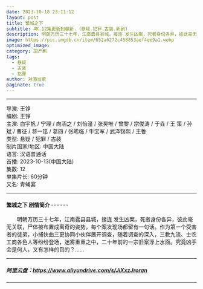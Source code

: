 ```yaml
---
date: 2023-10-18 23:11:12
layout: post
title: 繁城之下
subtitle: 4K.12集更新到最新.（悬疑.犯罪.古装.新剧)
description: 明朝万历三十七年，江南蠹县县城，接连 发生凶案，死者身份各异，彼此毫无关联，尸体被布置成离奇的姿势，每个案发现场都留有一句话...
image: https://pic.imgdb.cn/item/652a6272c458853aef4ee9a1.webp
optimized_image: 
category: 国产剧
tags:
  - 悬疑
  - 古装
  - 犯罪
author: 对酒当歌
paginate: true
---
```


---

导演: 王铮  
编剧: 王铮  
主演: 白宇帆 / 宁理 / 向涵之 / 刘怡潼 / 张昊唯 / 曾黎 / 宗俊涛 / 于垚 / 王 策 / 孙斌 / 曹征 / 蒋一铭 / 葛四 / 张晞临 / 牛宝军 / 武泽锦熙 / 王鲁  
类型: 悬疑 / 犯罪 / 古装  
制片国家/地区: 中国大陆  
语言: 汉语普通话  
首播: 2023-10-13(中国大陆)  
集数: 12  
单集片长: 60分钟  
又名: 青蝇宴  

---

#### 繁城之下 剧情简介 · · · · · ·

　　明朝万历三十七年，江南蠹县县城，接连 发生凶案，死者身份各异，彼此毫无关联，尸体被布置成离奇的姿势，每个案发现场都留有一句话。作为第一个受害者的徒弟，小捕快曲三更协同小伙伴展开调查，随着调查的深入，三教九流、士农工商各色人等纷纷登场，迷雾重重之中，二十年前的一宗旧案浮上水面。究竟凶手会是何人，又有怎样的目的？……

---

##### 阿里云盘：<https://www.aliyundrive.com/s/JiXxzJrorqn>

---
